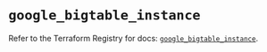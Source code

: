 # `google_bigtable_instance`

Refer to the Terraform Registry for docs: [`google_bigtable_instance`](https://registry.terraform.io/providers/hashicorp/google/6.37.0/docs/resources/bigtable_instance).
